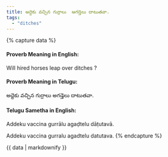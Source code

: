 ```yaml
---
title: అద్దెకు వచ్చిన గుర్రాలు  అగడ్తెలు దాటుతవా.
tags:
  - "ditches"
---
```


{% capture data %}
#### Proverb Meaning in English:
Will hired horses leap over ditches ?

#### Proverb Meaning in Telugu:
అద్దెకు వచ్చిన గుర్రాలు  అగడ్తెలు దాటుతవా.

#### Telugu Sametha in English:
Addeku vaccina gurrālu  agaḍtelu dāṭutavā.

Addeku vaccina gurralu  agadtelu datutava.
{% endcapture %}

{{ data | markdownify }}

